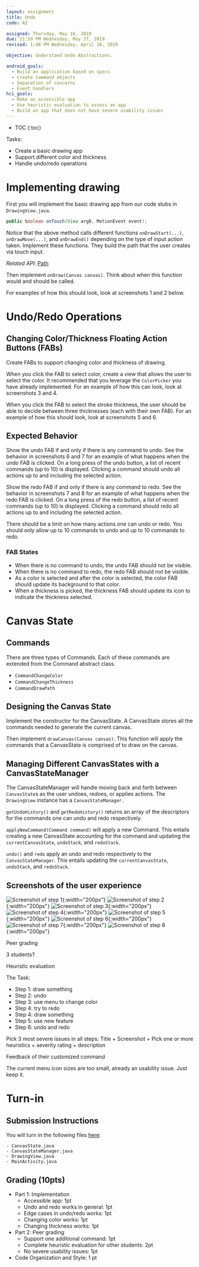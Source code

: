 ```yaml
---
layout: assignment
title: Undo
code: A2

assigned: Thursday, May 16, 2019
due: 11:59 PM Wednesday, May 27, 2019
revised: 1:46 PM Wednesday, April 10, 2019

objective: Understand Undo Abstractions.

android_goals:
  - Build an application based on specs
  - Create Command objects
  - Separation of concerns
  - Event handlers
hci_goals:
  - Make an accessible app
  - Use heuristic evaluation to assess an app
  - Build an app that does not have severe usability issues
---
```


- TOC
{:toc}

Tasks:
- Create a basic drawing app
- Support different color and thickness
- Handle undo/redo operations

# Implementing drawing

First you will implement the basic drawing app from our code stubs in `DrawingView.java`.

```java
public boolean onTouch(View arg0, MotionEvent event);
```

Notice that the above method calls different functions `onDrawStart(...)`, `onDrawMove(...)`, and `onDrawEnd()` depending on the type of input action taken. Implement these functions. They build the path that the user creates via touch input.

*Related API*:
[Path](https://developer.android.com/reference/android/graphics/Path)

Then implement `onDraw(Canvas canvas)`. Think about when this function would and should be called.

For examples of how this should look, look at screenshots 1 and 2 below.

# Undo/Redo Operations
## Changing Color/Thickness Floating Action Buttons (FABs)
Create FABs to support changing color and thickness of drawing.

When you click the FAB to select color, create a view that allows
the user to select the color. It recommended that you leverage the
`ColorPicker` you have already implemented. For an example of how this
can look, look at screenshots 3 and 4.

When you click the FAB to select the stroke thickness, the user should be
able to decide between three thicknesses (each with their own FAB). For
an example of how this should look, look at screenshots 5 and 6.

## Expected Behavior
Show the undo FAB if and only if there is any command to undo. See the behavior in screenshots 6 and 7 for an example of what happens when
the undo FAB is clicked. On a long press of the undo button, a list of
recent commands (up to 10) is displayed. Clicking a command should undo all actions up to and including the selected action.

Show the redo FAB if and only if there is any command to redo. See the behavior in screenshots 7 and 8 for an example of what happens when the
redo FAB is clicked. On a long press of the redo button, a list of recent commands (up to 10) is displayed. Clicking a command should redo all actions up to and including the selected action.

There should be a limit on how many actions one can undo or redo. You should only allow up to 10 commands to undo and up to 10 commands to redo.

### FAB States
 - When there is no command to undo, the undo FAB should not be visible.
 - When there is no command to redo, the redo FAB should not be visible.
 - As a color is selected and after the color is selected, the color FAB
 should update its background to that color.
 - When a thickness is picked, the thickness FAB should update its icon
 to indicate the thickness selected.

# Canvas State
## Commands
There are three types of Commands. Each of these commands are extended from the Command abstract class.

- `CommandChangeColor`
- `CommandChangeThickness`
- `CommandDrawPath`

## Designing the Canvas State
Implement the constructor for the CanvasState. A CanvasState stores
all the commands needed to generate the current canvas.

Then implement `drawCanvas(Canvas canvas)`. This function will apply
the commands that a CanvasState is comprised of to draw on the canvas.

## Managing Different CanvasStates with a CanvasStateManager
The CanvasStateManager will handle moving back and forth between `CanvasState`s as the user undoes, redoes, or applies actions. The
`DrawingView` instance has a `CanvasStateManager.`

`getUndoHistory()` and `getRedoHistory()` returns an array of the descriptors for the commands one can undo and redo respectively.

`applyNewCommand(Command command)` will apply a new Command. This entails
creating a new CanvasState accounting for the command and updating
the `currentCanvasState`, `undoStack`, and `redoStack`.

`undo()` and `redo` apply an undo and redo respectively to the `CanvasStateManager`. This entails
updating the `currentCanvasState`, `undoStack`, and `redoStack`.

## Screenshots of the user experience

![Screenshot of step 1](undo-img/1.png){:width="200px"}
![Screenshot of step 2](undo-img/2.png){:width="200px"}
![Screenshot of step 3](undo-img/3.png){:width="200px"}
![Screenshot of step 4](undo-img/4.png){:width="200px"}
![Screenshot of step 5](undo-img/5.png){:width="200px"}
![Screenshot of step 6](undo-img/6.png){:width="200px"}
![Screenshot of step 7](undo-img/7.png){:width="200px"}
![Screenshot of step 8](undo-img/8.png){:width="200px"}


Peer grading

3 students?

Heuristic evaluation

The Task:
- Step 1: draw something
- Step 2: undo
- Step 3: use menu to change color
- Step 4: try to redo
- Step 4: draw something
- Step 5: use new feature
- Step 6: undo and redo

Pick 3 most severe issues in all steps: Title + Screenshot + Pick one or more heuristics + severity rating + description

Feedback of their customized command

The current menu icon sizes are too small, already an usability issue. Just keep it.


# Turn-in

## Submission Instructions

You will turn in the following files <a href="javascript:alert('Turn-in link pending assignment release');">here</a>:

```
- CanvasState.java
- CanvasStateManager.java
- DrawingView.java
- MainActivity.java
```

## Grading (10pts)

- Part 1: Implementation
  - Accessible app: 1pt
  - Undo and redo works in general: 1pt
  - Edge cases in undo/redo works: 1pt
  - Changing color works: 1pt
  - Changing thickness works: 1pt
- Part 2: Peer grading
  - Support one additional command: 1pt
  - Complete heuristic evaluation for other students: 2pt
  - No severe usability issues: 1pt
- Code Organization and Style: 1 pt
